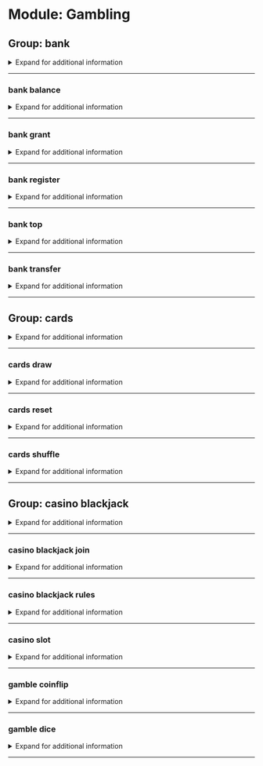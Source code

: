 # Module: Gambling

## Group: bank
<details>
<summary markdown="span">
Expand for additional information
</summary>
<p>

*Bank account manipulation. If invoked alone, prints out your bank balance. Accounts periodically get a bonus.*

**Aliases:**
`$, $$, $$$`

**Arguments:**

(optional) `[user]` : *User.* (def: `None`)

**Examples:**

```
!bank
```
</p>
</details>

---

### bank balance
<details>
<summary markdown="span">
Expand for additional information
</summary>
<p>

*View account balance for given user. If the user is not given, checks sender's balance.*

**Aliases:**
`s, status, bal, money, credits`

**Arguments:**

(optional) `[user]` : *User.* (def: `None`)

**Examples:**

```
!bank balance @Someone
```
</p>
</details>

---

### bank grant
<details>
<summary markdown="span">
Expand for additional information
</summary>
<p>

*Magically give funds to some user.*

**Owner-only.**

**Aliases:**
`give`

**Overload 1:**

`[user]` : *User.*

`[int]` : *Amount.*

**Overload 0:**

`[int]` : *Amount.*

`[user]` : *User.*

**Examples:**

```
!bank grant @Someone 1000
!bank grant 1000 @Someone
```
</p>
</details>

---

### bank register
<details>
<summary markdown="span">
Expand for additional information
</summary>
<p>

*Create an account for you in WM bank.*

**Aliases:**
`r, signup, activate`

**Examples:**

```
!bank register
```
</p>
</details>

---

### bank top
<details>
<summary markdown="span">
Expand for additional information
</summary>
<p>

*Print the richest users.*

**Aliases:**
`leaderboard, elite`

**Examples:**

```
!bank top
```
</p>
</details>

---

### bank transfer
<details>
<summary markdown="span">
Expand for additional information
</summary>
<p>

*Transfer funds from your account to another one.*

**Aliases:**
`lend`

**Overload 1:**

`[user]` : *User to send credits to.*

`[int]` : *Amount.*

**Overload 0:**

`[int]` : *Amount.*

`[user]` : *User to send credits to.*

**Examples:**

```
!bank transfer @Someone 40
!bank transfer 40 @Someone
```
</p>
</details>

---

## Group: cards
<details>
<summary markdown="span">
Expand for additional information
</summary>
<p>

*Manipulate a deck of cards.*

**Aliases:**
`deck`

</p>
</details>

---

### cards draw
<details>
<summary markdown="span">
Expand for additional information
</summary>
<p>

*Draw cards from the top of the deck. If amount of cards is not specified, draws one card.*

**Aliases:**
`take`

**Arguments:**

(optional) `[int]` : *Amount (in range [1-10]).* (def: `1`)

**Examples:**

```
!deck draw 5
```
</p>
</details>

---

### cards reset
<details>
<summary markdown="span">
Expand for additional information
</summary>
<p>

*Opens a brand new card deck.*

**Aliases:**
`new, opennew, open`

**Examples:**

```
!deck reset
```
</p>
</details>

---

### cards shuffle
<details>
<summary markdown="span">
Expand for additional information
</summary>
<p>

*Shuffles current deck.*

**Aliases:**
`s, sh, mix`

**Examples:**

```
!deck shuffle
```
</p>
</details>

---

## Group: casino blackjack
<details>
<summary markdown="span">
Expand for additional information
</summary>
<p>

*Play a blackjack game.*

**Aliases:**
`bj`

**Arguments:**

(optional) `[int]` : *Bid amount.* (def: `5`)

**Examples:**

```
!casino blackjack
```
</p>
</details>

---

### casino blackjack join
<details>
<summary markdown="span">
Expand for additional information
</summary>
<p>

*Join a pending Blackjack game.*

**Aliases:**
`+, compete, enter, j`

**Arguments:**

(optional) `[int]` : *Bid amount.* (def: `5`)

**Examples:**

```
!casino blackjack join
```
</p>
</details>

---

### casino blackjack rules
<details>
<summary markdown="span">
Expand for additional information
</summary>
<p>

*Explain the Blackjack rules.*

**Aliases:**
`help, h, ruling, rule`

**Examples:**

```
!casino blackjack rules
```
</p>
</details>

---

### casino slot
<details>
<summary markdown="span">
Expand for additional information
</summary>
<p>

*Roll a slot machine. You need to specify a bid amount. Default bid amount is 5.*

**Aliases:**
`slotmachine`

**Arguments:**

(optional) `[int]` : *Bid.* (def: `5`)

**Examples:**

```
!casino slot 20
```
</p>
</details>

---

### gamble coinflip
<details>
<summary markdown="span">
Expand for additional information
</summary>
<p>

*Flip a coin and bet on the outcome.*

**Aliases:**
`coin, flip`

**Overload 1:**

`[int]` : *Bid.*

`[string]` : *Heads/Tails (h/t).*

**Overload 0:**

`[string]` : *Heads/Tails (h/t).*

`[int]` : *Bid.*

**Examples:**

```
!bet coinflip 10 heads
!bet coinflip tails 20
```
</p>
</details>

---

### gamble dice
<details>
<summary markdown="span">
Expand for additional information
</summary>
<p>

*Roll a dice and bet on the outcome.*

**Aliases:**
`roll, die`

**Overload 1:**

`[int]` : *Bid.*

`[string]` : *Number guess (has to be a word one-six).*

**Overload 0:**

`[string]` : *Number guess (has to be a word one-six).*

`[int]` : *Bid.*

**Examples:**

```
!bet dice 50 six
!bet dice three 10
```
</p>
</details>

---

